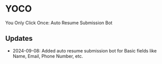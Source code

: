 # YOCO
You Only Click Once: Auto Resume Submission Bot

## Updates
- 2024-09-08: Added auto resume submission bot for Basic fields like Name, Email, Phone Number, etc.
